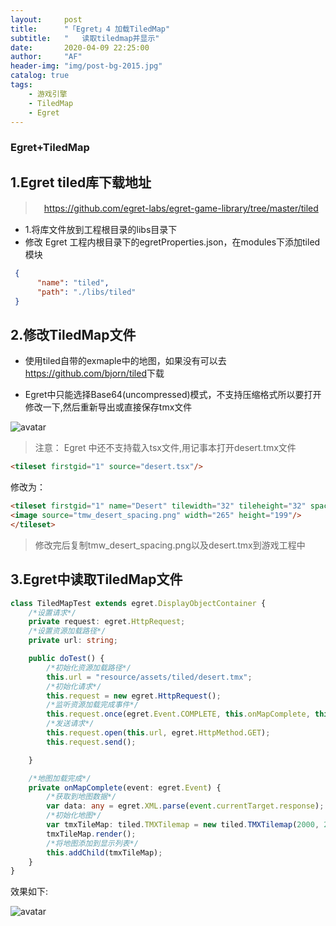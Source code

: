 ```yaml
---
layout:     post
title:      "「Egret」4 加载TiledMap"
subtitle:   " 	读取tiledmap并显示"
date:       2020-04-09 22:25:00
author:     "AF"
header-img: "img/post-bg-2015.jpg"
catalog: true
tags:
    - 游戏引擎
    - TiledMap
    - Egret
---
```


### Egret+TiledMap

## 1.Egret tiled库下载地址

>　<https://github.com/egret-labs/egret-game-library/tree/master/tiled>

* 1.将库文件放到工程根目录的libs目录下
* 修改 Egret 工程内根目录下的egretProperties.json，在modules下添加tiled模块

``` json
 {
      "name": "tiled",
      "path": "./libs/tiled"
 }
```

## 2.修改TiledMap文件

* 使用tiled自带的exmaple中的地图，如果没有可以去<https://github.com/bjorn/tiled>下载

* Egret中只能选择Base64(uncompressed)模式，不支持压缩格式所以要打开修改一下,然后重新导出或直接保存tmx文件

![avatar](http://www.57wan8.com/2020-04-09-egret-tiledmap-1.png)

> 注意： Egret 中还不支持载入tsx文件,用记事本打开desert.tmx文件

 ```html
<tileset firstgid="1" source="desert.tsx"/>
```

修改为：

```html
<tileset firstgid="1" name="Desert" tilewidth="32" tileheight="32" spacing="1" margin="1" tilecount="48">
<image source="tmw_desert_spacing.png" width="265" height="199"/>
</tileset>
```

> 修改完后复制tmw_desert_spacing.png以及desert.tmx到游戏工程中

## 3.Egret中读取TiledMap文件

```typescript
class TiledMapTest extends egret.DisplayObjectContainer {
    /*设置请求*/
    private request: egret.HttpRequest;
    /*设置资源加载路径*/
    private url: string;

    public doTest() {
        /*初始化资源加载路径*/
        this.url = "resource/assets/tiled/desert.tmx";
        /*初始化请求*/
        this.request = new egret.HttpRequest();
        /*监听资源加载完成事件*/
        this.request.once(egret.Event.COMPLETE, this.onMapComplete, this);
        /*发送请求*/
        this.request.open(this.url, egret.HttpMethod.GET);
        this.request.send();

    }

    /*地图加载完成*/
    private onMapComplete(event: egret.Event) {
        /*获取到地图数据*/
        var data: any = egret.XML.parse(event.currentTarget.response);
        /*初始化地图*/
        var tmxTileMap: tiled.TMXTilemap = new tiled.TMXTilemap(2000, 2000, data, this.url);
        tmxTileMap.render();
        /*将地图添加到显示列表*/
        this.addChild(tmxTileMap);
    }
}

```

效果如下:

![avatar](http://www.57wan8.com/2020-04-09-egret-tiledmap-2.png)
